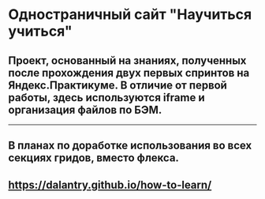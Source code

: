 # Одностраничный сайт "Научиться учиться" 
## Проект, основанный на знаниях, полученных после прохождения двух первых спринтов на Яндекс.Практикуме. В отличие от первой работы, здесь используются iframe и организация файлов по БЭМ. 
------
## В планах по доработке использования во всех секциях гридов, вместо флекса. 
## https://dalantry.github.io/how-to-learn/

